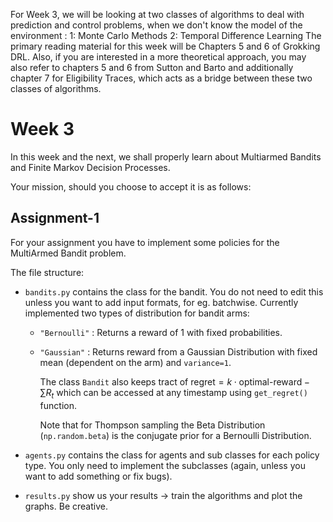 For Week 3, we will be looking at two classes of algorithms to deal with prediction and control problems, when we don't know the model of the environment :
1: Monte Carlo Methods
2: Temporal Difference Learning
The primary reading material for this week will be Chapters 5 and 6 of Grokking DRL. Also, if you are interested in a more theoretical approach, you may also refer to chapters 5 and 6 from Sutton and Barto and additionally chapter 7 for Eligibility Traces, which acts as a bridge between these two classes of algorithms.

# Week 3

In this week and the next, we shall properly learn about Multiarmed Bandits and Finite Markov Decision Processes.

Your mission, should you choose to accept it is as follows:

## Assignment-1

For your assignment you have to implement some policies for the MultiArmed Bandit problem.

The file structure:

* `bandits.py` contains the class for the bandit. You do not need to edit this unless you want to add input formats, for eg. batchwise. Currently implemented two types of distribution for bandit arms:
  * `"Bernoulli"` : Returns a reward of 1 with fixed probabilities.

  * `"Gaussian"` : Returns reward from a Gaussian Distribution with fixed mean (dependent on the arm) and `variance=1`.

    The class `Bandit` also keeps tract of $\text{regret} = k \cdot \text{optimal-reward} - \sum R_t$ which can be accessed at any timestamp using `get_regret()` function.

    Note that for Thompson sampling the Beta Distribution (```np.random.beta```) is the conjugate prior for a Bernoulli Distribution.

* `agents.py` contains the class for agents and sub classes for each policy type. You only need to implement the subclasses (again, unless you want to add something or fix bugs).

* `results.py` show us your results -> train the algorithms and plot the graphs. Be creative.
